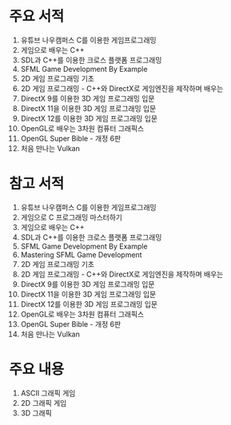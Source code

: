 # 주요 서적
1. 유튜브 나우캠퍼스 C를 이용한 게임프로그래밍
2. 게임으로 배우는 C++
3. SDL과 C++를 이용한 크로스 플랫폼 프로그래밍
4. SFML Game Development By Example
5. 2D 게임 프로그래밍 기초
6. 2D 게임 프로그래밍 - C++와 DirectX로 게임엔진을 제작하며 배우는
7. DirectX 9를 이용한 3D 게임 프로그래밍 입문
8. DirectX 11을 이용한 3D 게임 프로그래밍 입문
9. DirectX 12를 이용한 3D 게임 프로그래밍 입문
10. OpenGL로 배우는 3차원 컴퓨터 그래픽스
11. OpenGL Super Bible - 개정 6판
12. 처음 만나는 Vulkan

# 참고 서적
1. 유튜브 나우캠퍼스 C를 이용한 게임프로그래밍
2. 게임으로 C 프로그래밍 마스터하기
3. 게임으로 배우는 C++
4. SDL과 C++를 이용한 크로스 플랫폼 프로그래밍
5. SFML Game Development By Example
6. Mastering SFML Game Development
7. 2D 게임 프로그래밍 기초
8. 2D 게임 프로그래밍 - C++와 DirectX로 게임엔진을 제작하며 배우는
9. DirectX 9를 이용한 3D 게임 프로그래밍 입문
10. DirectX 11을 이용한 3D 게임 프로그래밍 입문
11. DirectX 12를 이용한 3D 게임 프로그래밍 입문
12. OpenGL로 배우는 3차원 컴퓨터 그래픽스
13. OpenGL Super Bible - 개정 6판
14. 처음 만나는 Vulkan

# 주요 내용
1. ASCII 그래픽 게임
2. 2D 그래픽 게임
3. 3D 그래픽 
